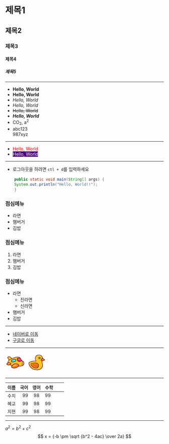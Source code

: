 # 제목1
## 제목2
### 제목3
#### 제목4
##### 제목5

---
+ **Hello, World**
+ __Hello, World__
+ *Hello, World*
+ _Hello, World_
+ ~~Hello, World~~
+ ***Hello, World***
+ CO<sub>2</sub>, a<sup>2</sup>
+ abc123<br>987xyz
---
+ <span style="color: red">Hello, World</span>
+ <span style="color: white; background: indigo">Hello, World</span>
---
+ 로그아웃을 하려면 `ctl + d`를 입력하세요
```java
    public static void main(String[] args) {
    System.out.println("Hello, World!!");
    }


```
### 점심메뉴
+ 라면
+ 햄버거
+ 김밥

### 점심메뉴
1. 라면
2. 햄버거
3. 김밥

### 점심메뉴
+ 라면
  * 진라면
  * 신라면
+ 햄버거
+ 김밥
---

+ [네이버로 이동](http://naver.com)
+ [구글로 이동](http://google.com)

---
![포도아이콘](/views/static/img/plane.png)
![포도아이콘](/views/static/img/rubber-duck.png)

---
| 이름 | 국어 | 영어 | 수학 |   |   |
|----|---:|:--:|:---|---|---|
| 수지 | 99 | 98 | 99 |   |   |
| 혜교 | 99 | 98 | 99 |   |   |
| 지현 | 99 | 98 | 99 |   |   |

---
$a^2 = b^2 + c^2$ <br>
$$ x = {-b \pm \sqrt {b^2 - 4ac} \over 2a} $$
